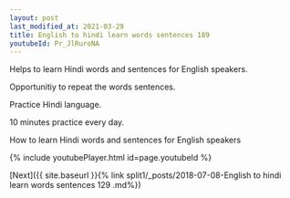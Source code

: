 ```yaml
---
layout: post
last_modified_at: 2021-03-29
title: English to hindi learn words sentences 189 
youtubeId: Pr_JlRuroNA
---
```

 
 
Helps to learn Hindi words and sentences for English speakers.

Opportunitiy to repeat the words sentences. 

Practice Hindi language. 
 
10 minutes practice every day. 
 
How to learn Hindi words and sentences for English speakers 
 
{% include youtubePlayer.html id=page.youtubeId %}
 
 
[Next]({{ site.baseurl }}{% link  split1/_posts/2018-07-08-English to hindi learn words sentences 129 .md%})
 
